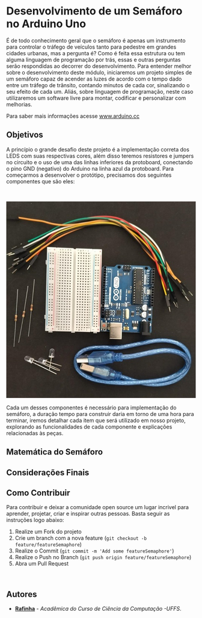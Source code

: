 # Desenvolvimento de um Semáforo no Arduino Uno



É de todo conhecimento geral que o semáforo é apenas um instrumento para controlar o tráfego de veículos tanto para pedestre em grandes cidades urbanas, mas a pergunta é? Como é feita essa estrutura ou tem alguma linguagem de programação por trás, essas e outras perguntas serão respondidas ao decorrer do desenvolvimento.
Para entender melhor sobre o desenvolvimento deste módulo, iniciaremos um projeto simples de um semáforo capaz de acender as luzes de acordo com o tempo dado entre um tráfego de trânsito, contando minutos de cada cor, sinalizando o seu efeito de cada um. Aliás, sobre linguagem de programação, neste caso utilizaremos um software livre para montar, codificar e personalizar com melhorias.
<br>

Para saber mais informações acesse www.arduino.cc

## Objetivos

A princípio o grande desafio deste projeto é a implementação correta dos LEDS com suas respectivas cores, além disso teremos resistores e jumpers no circuito e o uso de uma das linhas inferiores da protoboard, conectando o pino GND (negativo) do Arduino na linha azul da protoboard. Para começarmos a desenvolver o protótipo, precisamos dos seguintes componentes que são eles:

<br>

![Materiais](src/images/image1.jpg)

Cada um desses componentes é necessário para implementação do semáforo, a duração tempo para construir daria em torno de uma hora para terminar, iremos detalhar cada item que será utilizado em nosso projeto, explorando as funcionalidades de cada componente e explicações relacionadas às peças.



## Matemática do Semáforo

## Considerações Finais


## Como Contribuir

Para contribuir e deixar a comunidade open source um lugar incrivel para aprender, projetar, criar e inspirar outras pessoas. Basta seguir as instruções logo abaixo:

1. Realize um Fork do projeto
2. Crie um branch com a nova feature (`git checkout -b feature/featureSemaphore`)
3. Realize o Commit (`git commit -m 'Add some featureSemaphore'`)
4. Realize o Push no Branch (`git push origin feature/featureSemaphore`)
5. Abra um Pull Request

<br>

## Autores


- **[Rafinha](https://github.com/rafalup)** - _Acadêmica do Curso de Ciência da Computação -UFFS_. 
